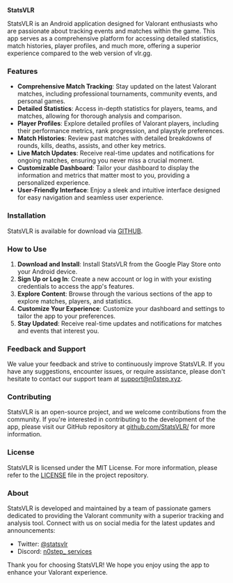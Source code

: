 **StatsVLR**

StatsVLR is an Android application designed for Valorant enthusiasts who are passionate about tracking events and matches within the game. This app serves as a comprehensive platform for accessing detailed statistics, match histories, player profiles, and much more, offering a superior experience compared to the web version of vlr.gg.

### Features

- **Comprehensive Match Tracking**: Stay updated on the latest Valorant matches, including professional tournaments, community events, and personal games.
- **Detailed Statistics**: Access in-depth statistics for players, teams, and matches, allowing for thorough analysis and comparison.
- **Player Profiles**: Explore detailed profiles of Valorant players, including their performance metrics, rank progression, and playstyle preferences.
- **Match Histories**: Review past matches with detailed breakdowns of rounds, kills, deaths, assists, and other key metrics.
- **Live Match Updates**: Receive real-time updates and notifications for ongoing matches, ensuring you never miss a crucial moment.
- **Customizable Dashboard**: Tailor your dashboard to display the information and metrics that matter most to you, providing a personalized experience.
- **User-Friendly Interface**: Enjoy a sleek and intuitive interface designed for easy navigation and seamless user experience.

### Installation

StatsVLR is available for download via [GITHUB](https://github.com/StatsVLR/StatsVLR-Android/releases).

### How to Use

1. **Download and Install**: Install StatsVLR from the Google Play Store onto your Android device.
2. **Sign Up or Log In**: Create a new account or log in with your existing credentials to access the app's features.
3. **Explore Content**: Browse through the various sections of the app to explore matches, players, and statistics.
4. **Customize Your Experience**: Customize your dashboard and settings to tailor the app to your preferences.
5. **Stay Updated**: Receive real-time updates and notifications for matches and events that interest you.

### Feedback and Support

We value your feedback and strive to continuously improve StatsVLR. If you have any suggestions, encounter issues, or require assistance, please don't hesitate to contact our support team at [support@n0step.xyz](mailto:support@n0step.xyz).

### Contributing

StatsVLR is an open-source project, and we welcome contributions from the community. If you're interested in contributing to the development of the app, please visit our GitHub repository at [github.com/StatsVLR/](https://github.com/StatsVLR/) for more information.

### License

StatsVLR is licensed under the MIT License. For more information, please refer to the [LICENSE](https://github.com/StatsVLR/statsvlr/blob/main/LICENSE) file in the project repository.

### About

StatsVLR is developed and maintained by a team of passionate gamers dedicated to providing the Valorant community with a superior tracking and analysis tool. Connect with us on social media for the latest updates and announcements:

- Twitter: [@statsvlr](https://twitter.com/n0step_)
- Discord: [n0step_ services](https://discord.gg/pphu3r49U3)

Thank you for choosing StatsVLR! We hope you enjoy using the app to enhance your Valorant experience.
